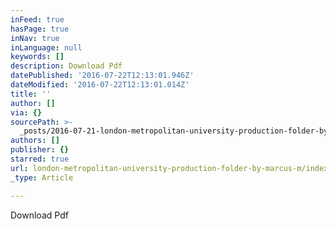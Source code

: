 ```yaml
---
inFeed: true
hasPage: true
inNav: true
inLanguage: null
keywords: []
description: Download Pdf
datePublished: '2016-07-22T12:13:01.946Z'
dateModified: '2016-07-22T12:13:01.014Z'
title: ''
author: []
via: {}
sourcePath: >-
  _posts/2016-07-21-london-metropolitan-university-production-folder-by-marcus-m.md
authors: []
publisher: {}
starred: true
url: london-metropolitan-university-production-folder-by-marcus-m/index.html
_type: Article

---
```

Download Pdf